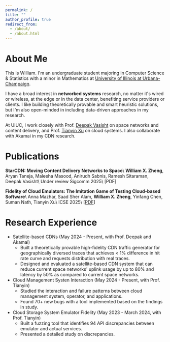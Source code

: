 ```yaml
---
permalink: /
title: ""
author_profile: true
redirect_from: 
  - /about/
  - /about.html
---
```

About Me
======
This is William. I'm an undergraduate student majoring in Computer Science & Statistics with a minor in Mathematics at [University of Illinois at Urbana-Champaign](https://illinois.edu/). 

I have a broad interest in **networked systems** research, no matter it's wired or wireless, at the edge or in the data center, benefiting service providers or clients. I like building theoretically provable and smart heuristic solutions, but I'm also open-minded in including data-driven approaches in my research. 

At UIUC, I work closely with Prof. [Deepak Vasisht](https://deepakv.web.illinois.edu/index.html) on space networks and content delivery, and Prof. [Tianyin Xu](https://tianyin.github.io/) on cloud systems. I also collaborate with Akamai in my CDN research.

Publications
=====
**StarCDN: Moving Content Delivery Networks to Space**\\
**William X. Zheng**, Aryan Taneja, Maleeha Masood, Anirudh Sabnis, Ramesh Sitaraman, Deepak Vasisht\\
Under review Sigcomm 2025\\
[PDF]

**Fidelity of Cloud Emulators: The Imitation Game of Testing Cloud-based Software**\\
Anna Mazhar, Saad Sher Alam, **William X. Zheng**, Yinfang Chen, Suman Nath, Tianyin Xu\\
ICSE 2025\\
[[PDF](https://www.microsoft.com/en-us/research/publication/fidelity-of-cloud-emulators-the-imitation-game-of-testing-cloud-based-software/)]

Research Experience
======
* Satellite-based CDNs (May 2024 - Present, with Prof. Deepak and Akamai)
  * Built a theoretically provable high-fidelity CDN traffic generator for geographically diversed traces that achieves < 1% difference in hit rate curve and requests distribution with real traces.
  * Designed and evaluated a satellite-based CDN system that can reduce current space networks' uplink usage by up to 80% and latency by 50% as compared to current space networks. 
* Cloud Management Systen Interaction (May 2024 - Present, with Prof. Tianyin)
  * Studied the interaction and failure patterns between cloud management system, operator, and applications.
  * Found 70+ new bugs with a tool implemented based on the findings in study.
* Cloud Storage System Emulator Fidelity (May 2023 - March 2024, with Prof. Tianyin) 
  * Built a fuzzing tool that identifies 94 API discrepancies between emulator and actual services.
  * Presented a detailed study on discrepancies.


